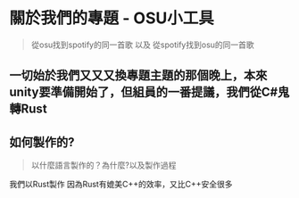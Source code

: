 # 關於我們的專題 - OSU小工具
> 從osu找到spotify的同一首歌 以及 從spotify找到osu的同一首歌
  
 一切始於我們又又又換專題主題的那個晚上，本來unity要準備開始了，但組員的一番提議，我們從C#鬼轉Rust
---
## 如何製作的?
> 以什麼語言製作的？為什麼?以及製作過程
  
 我們以Rust製作
 因為Rust有媲美C++的效率，又比C++安全很多

